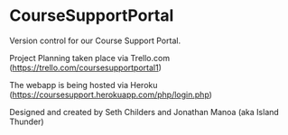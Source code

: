# CourseSupportPortal
Version control for our Course Support Portal.

Project Planning taken place via Trello.com (https://trello.com/coursesupportportal1)

The webapp is being hosted via Heroku (https://coursesupport.herokuapp.com/php/login.php)

Designed and created by Seth Childers and Jonathan Manoa (aka Island Thunder)
